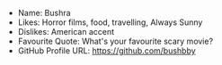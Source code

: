 * Name: Bushra
* Likes: Horror films, food, travelling, Always Sunny
* Dislikes: American accent
* Favourite Quote: What's your favourite scary movie?
* GitHub Profile URL: https://github.com/bushbby